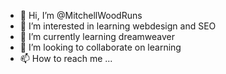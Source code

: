 - 👋 Hi, I’m @MitchellWoodRuns
- 👀 I’m interested in learning webdesign and SEO 
- 🌱 I’m currently learning dreamweaver
- 💞️ I’m looking to collaborate on learning
- 📫 How to reach me ...

<!---
MitchellWoodRuns/MitchellWoodRuns is a ✨ special ✨ repository because its `README.md` (this file) appears on your GitHub profile.
You can click the Preview link to take a look at your changes.
--->
